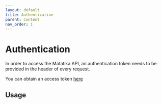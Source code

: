 ```yaml
---
layout: default
title: Authentication
parent: Content
nav_order: 1
---
```



# Authentication

In order to access the Matatika API, an authentication token needs to be provided in the header of every request.

You can obtain an access token [here](https://www.matatika.com)


## Usage
